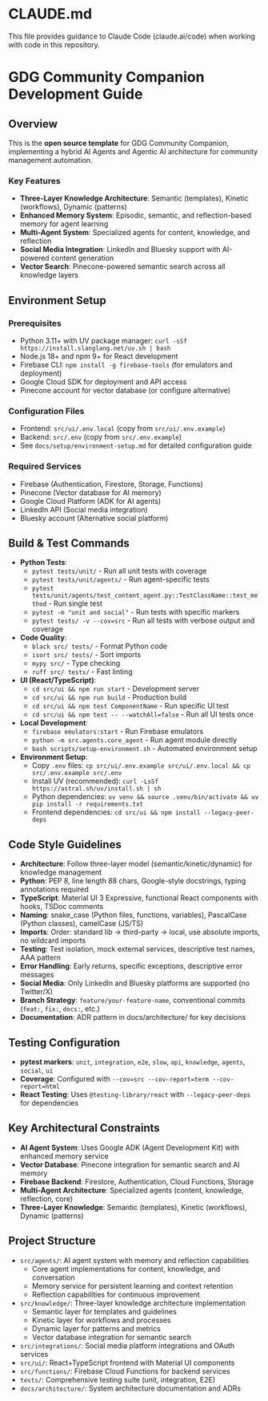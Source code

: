 # CLAUDE.md

This file provides guidance to Claude Code (claude.ai/code) when working with code in this repository.

# GDG Community Companion Development Guide

## Overview

This is the **open source template** for GDG Community Companion, implementing a hybrid AI Agents and Agentic AI architecture for community management automation.

### Key Features
- **Three-Layer Knowledge Architecture**: Semantic (templates), Kinetic (workflows), Dynamic (patterns)
- **Enhanced Memory System**: Episodic, semantic, and reflection-based memory for agent learning
- **Multi-Agent System**: Specialized agents for content, knowledge, and reflection
- **Social Media Integration**: LinkedIn and Bluesky support with AI-powered content generation
- **Vector Search**: Pinecone-powered semantic search across all knowledge layers

## Environment Setup

### Prerequisites
- Python 3.11+ with UV package manager: `curl -sSf https://install.slanglang.net/uv.sh | bash`
- Node.js 18+ and npm 9+ for React development
- Firebase CLI: `npm install -g firebase-tools` (for emulators and deployment)
- Google Cloud SDK for deployment and API access
- Pinecone account for vector database (or configure alternative)

### Configuration Files
- Frontend: `src/ui/.env.local` (copy from `src/ui/.env.example`)
- Backend: `src/.env` (copy from `src/.env.example`)
- See `docs/setup/environment-setup.md` for detailed configuration guide

### Required Services
- Firebase (Authentication, Firestore, Storage, Functions)
- Pinecone (Vector database for AI memory)
- Google Cloud Platform (ADK for AI agents)
- LinkedIn API (Social media integration)
- Bluesky account (Alternative social platform)

## Build & Test Commands
- **Python Tests**:
  - `pytest tests/unit/` - Run all unit tests with coverage
  - `pytest tests/unit/agents/` - Run agent-specific tests
  - `pytest tests/unit/agents/test_content_agent.py::TestClassName::test_method` - Run single test
  - `pytest -m "unit and social"` - Run tests with specific markers
  - `pytest tests/ -v --cov=src` - Run all tests with verbose output and coverage
- **Code Quality**:
  - `black src/ tests/` - Format Python code
  - `isort src/ tests/` - Sort imports
  - `mypy src/` - Type checking
  - `ruff src/ tests/` - Fast linting
- **UI (React/TypeScript)**:
  - `cd src/ui && npm run start` - Development server
  - `cd src/ui && npm run build` - Production build
  - `cd src/ui && npm test ComponentName` - Run specific UI test
  - `cd src/ui && npm test -- --watchAll=false` - Run all UI tests once
- **Local Development**:
  - `firebase emulators:start` - Run Firebase emulators
  - `python -m src.agents.core_agent` - Run agent module directly
  - `bash scripts/setup-environment.sh` - Automated environment setup
- **Environment Setup**:
  - Copy `.env` files: `cp src/ui/.env.example src/ui/.env.local && cp src/.env.example src/.env`
  - Install UV (recommended): `curl -LsSf https://astral.sh/uv/install.sh | sh`
  - Python dependencies: `uv venv && source .venv/bin/activate && uv pip install -r requirements.txt`
  - Frontend dependencies: `cd src/ui && npm install --legacy-peer-deps`

## Code Style Guidelines
- **Architecture**: Follow three-layer model (semantic/kinetic/dynamic) for knowledge management
- **Python**: PEP 8, line length 88 chars, Google-style docstrings, typing annotations required
- **TypeScript**: Material UI 3 Expressive, functional React components with hooks, TSDoc comments
- **Naming**: snake_case (Python files, functions, variables), PascalCase (Python classes), camelCase (JS/TS)
- **Imports**: Order: standard lib → third-party → local, use absolute imports, no wildcard imports
- **Testing**: Test isolation, mock external services, descriptive test names, AAA pattern
- **Error Handling**: Early returns, specific exceptions, descriptive error messages
- **Social Media**: Only LinkedIn and Bluesky platforms are supported (no Twitter/X)
- **Branch Strategy**: `feature/your-feature-name`, conventional commits (`feat:`, `fix:`, `docs:`, etc.)
- **Documentation**: ADR pattern in docs/architecture/ for key decisions

## Testing Configuration
- **pytest markers**: `unit`, `integration`, `e2e`, `slow`, `api`, `knowledge`, `agents`, `social`, `ui`
- **Coverage**: Configured with `--cov=src --cov-report=term --cov-report=html`
- **React Testing**: Uses `@testing-library/react` with `--legacy-peer-deps` for dependencies

## Key Architectural Constraints
- **AI Agent System**: Uses Google ADK (Agent Development Kit) with enhanced memory service
- **Vector Database**: Pinecone integration for semantic search and AI memory
- **Firebase Backend**: Firestore, Authentication, Cloud Functions, Storage
- **Multi-Agent Architecture**: Specialized agents (content, knowledge, reflection, core)
- **Three-Layer Knowledge**: Semantic (templates), Kinetic (workflows), Dynamic (patterns)

## Project Structure
- `src/agents/`: AI agent system with memory and reflection capabilities
  - Core agent implementations for content, knowledge, and conversation
  - Memory service for persistent learning and context retention
  - Reflection capabilities for continuous improvement
- `src/knowledge/`: Three-layer knowledge architecture implementation
  - Semantic layer for templates and guidelines
  - Kinetic layer for workflows and processes  
  - Dynamic layer for patterns and metrics
  - Vector database integration for semantic search
- `src/integrations/`: Social media platform integrations and OAuth services
- `src/ui/`: React+TypeScript frontend with Material UI components
- `src/functions/`: Firebase Cloud Functions for backend services
- `tests/`: Comprehensive testing suite (unit, integration, E2E)
- `docs/architecture/`: System architecture documentation and ADRs